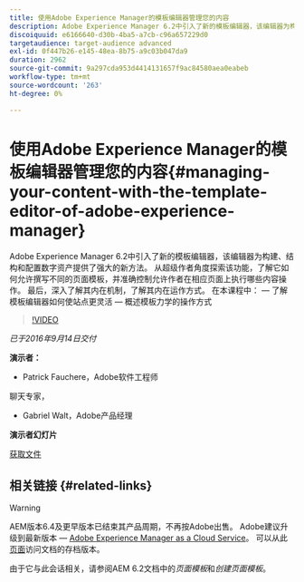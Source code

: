 ```yaml
---
title: 使用Adobe Experience Manager的模板编辑器管理您的内容
description: Adobe Experience Manager 6.2中引入了新的模板编辑器，该编辑器为构建、结构和配置数字资产提供了强大的新方法。 从超级作者角度探索该功能，了解它如何允许撰写不同的页面模板，并准确控制允许作者在相应页面上执行哪些内容操作。 最后，深入了解其内在机制，了解其内在运作方式。
discoiquuid: e6166640-d30b-4ba5-a7cb-c96a657229d0
targetaudience: target-audience advanced
exl-id: 0f447b26-e145-48ea-8b75-a9c03b047da9
duration: 2962
source-git-commit: 9a297cda953d4414131657f9ac84580aea0eabeb
workflow-type: tm+mt
source-wordcount: '263'
ht-degree: 0%

---
```


# 使用Adobe Experience Manager的模板编辑器管理您的内容{#managing-your-content-with-the-template-editor-of-adobe-experience-manager}

Adobe Experience Manager 6.2中引入了新的模板编辑器，该编辑器为构建、结构和配置数字资产提供了强大的新方法。 从超级作者角度探索该功能，了解它如何允许撰写不同的页面模板，并准确控制允许作者在相应页面上执行哪些内容操作。 最后，深入了解其内在机制，了解其内在运作方式。 在本课程中： — 了解模板编辑器如何使站点更灵活 — 概述模板力学的操作方式

>[!VIDEO](https://video.tv.adobe.com/v/19300/?quality=9)

*已于2016年9月14日交付*

**演示者：**

* Patrick Fauchere，Adobe软件工程师

聊天专家，

* Gabriel Walt，Adobe产品经理

**演示者幻灯片**

[获取文件](assets/aem-gems-91416-template-editor.pdf)

## 相关链接 {#related-links}

>[!WARNING]
>
>AEM版本6.4及更早版本已结束其产品周期，不再按Adobe出售。  Adobe建议升级到最新版本 — [Adobe Experience Manager as a Cloud Service](https://experienceleague.adobe.com/docs/experience-manager-cloud-service.html?lang=zh-Hans)。  可以从此[页面](https://experienceleague.adobe.com/docs/experience-manager-release-information/aem-release-updates/previous-updates/aem-previous-versions.html?lang=zh-Hans)访问文档的存档版本。
>
>由于它与此会话相关，请参阅AEM 6.2文档中的&#x200B;*页面模板*&#x200B;和&#x200B;*创建页面模板*。
